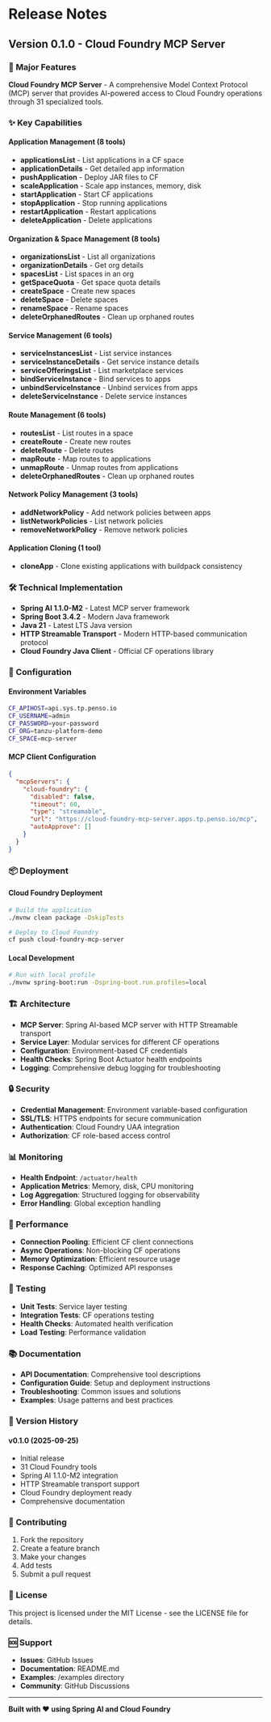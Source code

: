 # Release Notes

## Version 0.1.0 - Cloud Foundry MCP Server

### 🚀 Major Features

**Cloud Foundry MCP Server** - A comprehensive Model Context Protocol (MCP) server that provides AI-powered access to Cloud Foundry operations through 31 specialized tools.

### ✨ Key Capabilities

#### Application Management (8 tools)
- **applicationsList** - List applications in a CF space
- **applicationDetails** - Get detailed app information  
- **pushApplication** - Deploy JAR files to CF
- **scaleApplication** - Scale app instances, memory, disk
- **startApplication** - Start CF applications
- **stopApplication** - Stop running applications
- **restartApplication** - Restart applications
- **deleteApplication** - Delete applications

#### Organization & Space Management (8 tools)
- **organizationsList** - List all organizations
- **organizationDetails** - Get org details
- **spacesList** - List spaces in an org
- **getSpaceQuota** - Get space quota details
- **createSpace** - Create new spaces
- **deleteSpace** - Delete spaces
- **renameSpace** - Rename spaces
- **deleteOrphanedRoutes** - Clean up orphaned routes

#### Service Management (6 tools)
- **serviceInstancesList** - List service instances
- **serviceInstanceDetails** - Get service instance details
- **serviceOfferingsList** - List marketplace services
- **bindServiceInstance** - Bind services to apps
- **unbindServiceInstance** - Unbind services from apps
- **deleteServiceInstance** - Delete service instances

#### Route Management (6 tools)
- **routesList** - List routes in a space
- **createRoute** - Create new routes
- **deleteRoute** - Delete routes
- **mapRoute** - Map routes to applications
- **unmapRoute** - Unmap routes from applications
- **deleteOrphanedRoutes** - Clean up orphaned routes

#### Network Policy Management (3 tools)
- **addNetworkPolicy** - Add network policies between apps
- **listNetworkPolicies** - List network policies
- **removeNetworkPolicy** - Remove network policies

#### Application Cloning (1 tool)
- **cloneApp** - Clone existing applications with buildpack consistency

### 🛠 Technical Implementation

- **Spring AI 1.1.0-M2** - Latest MCP server framework
- **Spring Boot 3.4.2** - Modern Java framework
- **Java 21** - Latest LTS Java version
- **HTTP Streamable Transport** - Modern HTTP-based communication protocol
- **Cloud Foundry Java Client** - Official CF operations library

### 🔧 Configuration

#### Environment Variables
```bash
CF_APIHOST=api.sys.tp.penso.io
CF_USERNAME=admin
CF_PASSWORD=your-password
CF_ORG=tanzu-platform-demo
CF_SPACE=mcp-server
```

#### MCP Client Configuration
```json
{
  "mcpServers": {
    "cloud-foundry": {
      "disabled": false,
      "timeout": 60,
      "type": "streamable",
      "url": "https://cloud-foundry-mcp-server.apps.tp.penso.io/mcp",
      "autoApprove": []
    }
  }
}
```

### 📦 Deployment

#### Cloud Foundry Deployment
```bash
# Build the application
./mvnw clean package -DskipTests

# Deploy to Cloud Foundry
cf push cloud-foundry-mcp-server
```

#### Local Development
```bash
# Run with local profile
./mvnw spring-boot:run -Dspring-boot.run.profiles=local
```

### 🏗 Architecture

- **MCP Server**: Spring AI-based MCP server with HTTP Streamable transport
- **Service Layer**: Modular services for different CF operations
- **Configuration**: Environment-based CF credentials
- **Health Checks**: Spring Boot Actuator health endpoints
- **Logging**: Comprehensive debug logging for troubleshooting

### 🔒 Security

- **Credential Management**: Environment variable-based configuration
- **SSL/TLS**: HTTPS endpoints for secure communication
- **Authentication**: Cloud Foundry UAA integration
- **Authorization**: CF role-based access control

### 📊 Monitoring

- **Health Endpoint**: `/actuator/health`
- **Application Metrics**: Memory, disk, CPU monitoring
- **Log Aggregation**: Structured logging for observability
- **Error Handling**: Global exception handling

### 🚀 Performance

- **Connection Pooling**: Efficient CF client connections
- **Async Operations**: Non-blocking CF operations
- **Memory Optimization**: Efficient resource usage
- **Response Caching**: Optimized API responses

### 🧪 Testing

- **Unit Tests**: Service layer testing
- **Integration Tests**: CF operations testing
- **Health Checks**: Automated health verification
- **Load Testing**: Performance validation

### 📚 Documentation

- **API Documentation**: Comprehensive tool descriptions
- **Configuration Guide**: Setup and deployment instructions
- **Troubleshooting**: Common issues and solutions
- **Examples**: Usage patterns and best practices

### 🔄 Version History

#### v0.1.0 (2025-09-25)
- Initial release
- 31 Cloud Foundry tools
- Spring AI 1.1.0-M2 integration
- HTTP Streamable transport support
- Cloud Foundry deployment ready
- Comprehensive documentation

### 🤝 Contributing

1. Fork the repository
2. Create a feature branch
3. Make your changes
4. Add tests
5. Submit a pull request

### 📄 License

This project is licensed under the MIT License - see the LICENSE file for details.

### 🆘 Support

- **Issues**: GitHub Issues
- **Documentation**: README.md
- **Examples**: /examples directory
- **Community**: GitHub Discussions

---

**Built with ❤️ using Spring AI and Cloud Foundry**
